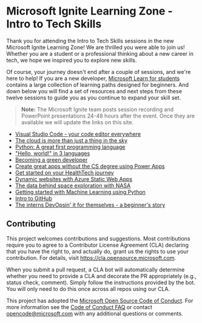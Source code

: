 # Microsoft Ignite Learning Zone - Intro to Tech Skills

Thank you for attending the Intro to Tech Skills sessions in the new Microsoft Ignite Learning Zone! We are thrilled you were able to join us! Whether you are a student or a professional thinking about a new career in tech, we hope we inspired you to explore new skills.

Of course, your journey doesn't end after a couple of sessions, and we're here to help! If you are a new developer, [Microsoft Learn for students](https://docs.microsoft.com/learn/roles/student?WT.mc_id=ignite2020_techseries) contains a large collection of learning paths designed for beginners. And down below you will find a set of resources and next steps from these twelve sessions to guide you as you continue to expand your skill set.

> **Note:** The Microsoft Ignite team posts session recording and PowerPoint presentations 24-48 hours after the event. Once they are available we will update the links on this site.

- [Visual Studio Code - your code editor everywhere](session-resources/visual-studio-code.md)
- [The cloud is more than just a thing in the sky](session-resources/azure-cloud.md)
- [Python: A great first programming language](session-resources/python.md)
- ["Hello, world!" in 3 languages](session-resources/hello-world.md)
- [Becoming a green developer](session-resources/green-tech.md)
- [Create great apps without the CS degree using Power Apps](session-resources/power-apps.md)
- [Get started on your HealthTech journey](session-resources/health-tech.md)
- [Dynamic websites with Azure Static Web Apps](session-resources/azure-static-web-apps.md)
- [The data behind space exploration with NASA](session-resources/nasa-machine-learning.md)
- [Getting started with Machine Learning using Python](session-resources/machine-learning.md)
- [Intro to GitHub](session-resources/github.md)
- [The interns DevOpsin' it for themselves - a beginner's story](session-resources/devops.md)

## Contributing

This project welcomes contributions and suggestions.  Most contributions require you to agree to a
Contributor License Agreement (CLA) declaring that you have the right to, and actually do, grant us
the rights to use your contribution. For details, visit https://cla.opensource.microsoft.com.

When you submit a pull request, a CLA bot will automatically determine whether you need to provide
a CLA and decorate the PR appropriately (e.g., status check, comment). Simply follow the instructions
provided by the bot. You will only need to do this once across all repos using our CLA.

This project has adopted the [Microsoft Open Source Code of Conduct](https://opensource.microsoft.com/codeofconduct/).
For more information see the [Code of Conduct FAQ](https://opensource.microsoft.com/codeofconduct/faq/) or
contact [opencode@microsoft.com](mailto:opencode@microsoft.com) with any additional questions or comments.
